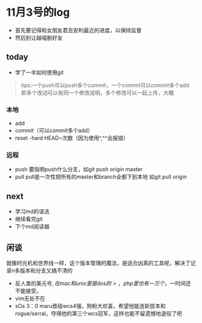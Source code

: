# 11月3号的log
+ 首先要记得和女朋友君去安利最近的进度，以保持监督
+ 然后别让越喵删好友

## today
+ 学了一半如何使用git

> tips:一个push可以push多个commit，一个commit可以commit多个add
即多个改动可以有同一个修改说明，多个修改可以一起上传，大概

### 本地
+ add
+ commit（可以commit多个add）
+ reset -hard HEAD~次数（因为使用^,^^会报错）

### 远程
+ push  要指明push什么分支，如git push origin master
+ pull pull是一次性把所有的master和branch全都下到本地 如git pull origin

## next
+ 学习md的语法
+ 继续看完git
+ 下个md阅读器

## 闲谈
就像时光机和世界线一样，这个版本管理的魔法，是适合凶真的工具呢，解决了记录n多版本和分支又搞不清的
+ 反人类的美元号$,在mac和unix里是dos的>，php里也有一万个$，一时间还不能接受。
+ vim无处不在
+ sOs 3：0 maru晋级wcs4强，狗粉大欢喜，希望他能连斩拔本和rogue/serral，夺得他的第三个wcs冠军，这样也能不留遗憾地退役了吧
